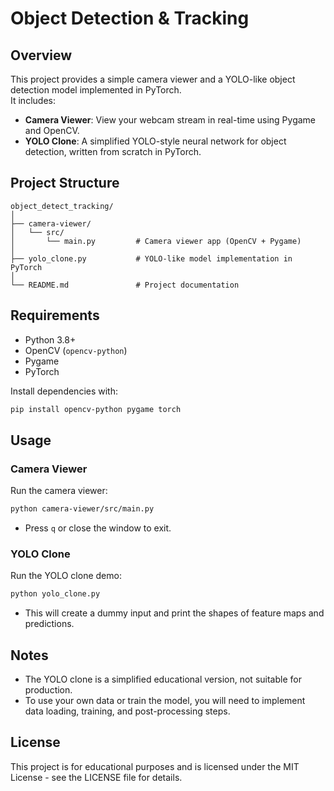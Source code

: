 # Object Detection & Tracking

## Overview

This project provides a simple camera viewer and a YOLO-like object detection model implemented in PyTorch.  
It includes:

- **Camera Viewer**: View your webcam stream in real-time using Pygame and OpenCV.
- **YOLO Clone**: A simplified YOLO-style neural network for object detection, written from scratch in PyTorch.

## Project Structure

```
object_detect_tracking/
│
├── camera-viewer/
│   └── src/
│       └── main.py         # Camera viewer app (OpenCV + Pygame)
│
├── yolo_clone.py           # YOLO-like model implementation in PyTorch
│
└── README.md               # Project documentation
```

## Requirements

- Python 3.8+
- OpenCV (`opencv-python`)
- Pygame
- PyTorch

Install dependencies with:

```bash
pip install opencv-python pygame torch
```

## Usage

### Camera Viewer

Run the camera viewer:

```bash
python camera-viewer/src/main.py
```

- Press `q` or close the window to exit.

### YOLO Clone

Run the YOLO clone demo:

```bash
python yolo_clone.py
```

- This will create a dummy input and print the shapes of feature maps and predictions.

## Notes

- The YOLO clone is a simplified educational version, not suitable for production.
- To use your own data or train the model, you will need to implement data loading, training, and post-processing steps.

## License

This project is for educational purposes and is licensed under the MIT License - see the LICENSE file for details.